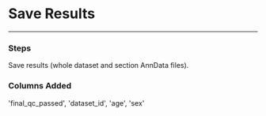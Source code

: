 # Save Results
---

### Steps

Save results (whole dataset and section AnnData files).


### Columns Added

'final_qc_passed', 'dataset_id', 'age', 'sex'
